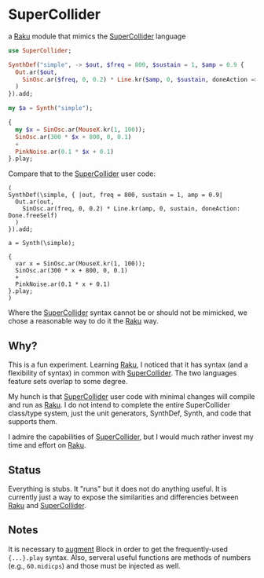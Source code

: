 # SuperCollider

a [Raku][] module that mimics the [SuperCollider][] language


```Raku
use SuperCollider;

SynthDef("simple", -> $out, $freq = 800, $sustain = 1, $amp = 0.9 {
  Out.ar($out,
    SinOsc.ar($freq, 0, 0.2) * Line.kr($amp, 0, $sustain, doneAction => Done.freeSelf)
  )
}).add;

my $a = Synth("simple");

{
  my $x = SinOsc.ar(MouseX.kr(1, 100));
  SinOsc.ar(300 * $x + 800, 0, 0.1)
  +
  PinkNoise.ar(0.1 * $x + 0.1)
}.play;
```

Compare that to the [SuperCollider][] user code:

```SuperCollider
(
SynthDef(\simple, { |out, freq = 800, sustain = 1, amp = 0.9|
  Out.ar(out,
    SinOsc.ar(freq, 0, 0.2) * Line.kr(amp, 0, sustain, doneAction: Done.freeSelf)
  )
}).add;

a = Synth(\simple);

{
  var x = SinOsc.ar(MouseX.kr(1, 100));
  SinOsc.ar(300 * x + 800, 0, 0.1)
  +
  PinkNoise.ar(0.1 * x + 0.1)
}.play;
)
```


Where the [SuperCollider][] syntax cannot be or should not be mimicked, we chose a reasonable way to do it the [Raku][] way.


## Why?

This is a fun experiment. Learning [Raku][], I noticed that it has syntax (and a flexibility of syntax) in common with [SuperCollider][]. The two languages feature sets overlap to some degree.

My hunch is that [SuperCollider][] user code with minimal changes will compile and run as [Raku][]. I do not intend to complete the entire SuperCollider class/type system, just the unit generators, SynthDef, Synth, and code that supports them.

I admire the capabilities of [SuperCollider][], but I would much rather invest my time and effort on [Raku][].



## Status

Everything is stubs. It "runs" but it does not do anything useful. It is currently just a way to expose the similarities and differencies between [Raku][] and [SuperCollider][].


## Notes

It is necessary to [augment](https://docs.raku.org/syntax/augment) Block in order to get the frequently-used `{...}.play` syntax. Also, serveral useful functions are methods of numbers (e.g., `60.midicps`) and those must be injected as well.


[Raku]: https://raku.org/
[SuperCollider]: https://supercollider.github.io/

